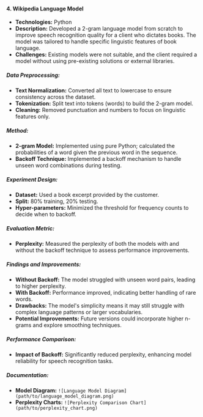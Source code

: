   #### 4. Wikipedia Language Model
- **Technologies:** Python
- **Description:** Developed a 2-gram language model from scratch to improve speech recognition quality for a client who dictates books. The model was tailored to handle specific linguistic features of book language.
- **Challenges:** Existing models were not suitable, and the client required a model without using pre-existing solutions or external libraries.

##### Data Preprocessing:
- **Text Normalization:** Converted all text to lowercase to ensure consistency across the dataset.
- **Tokenization:** Split text into tokens (words) to build the 2-gram model.
- **Cleaning:** Removed punctuation and numbers to focus on linguistic features only.

##### Method:
- **2-gram Model:** Implemented using pure Python; calculated the probabilities of a word given the previous word in the sequence.
- **Backoff Technique:** Implemented a backoff mechanism to handle unseen word combinations during testing.

##### Experiment Design:
- **Dataset:** Used a book excerpt provided by the customer.
- **Split:** 80% training, 20% testing.
- **Hyper-parameters:** Minimized the threshold for frequency counts to decide when to backoff.

##### Evaluation Metric:
- **Perplexity:** Measured the perplexity of both the models with and without the backoff technique to assess performance improvements.

##### Findings and Improvements:
- **Without Backoff:** The model struggled with unseen word pairs, leading to higher perplexity.
- **With Backoff:** Performance improved, indicating better handling of rare words.
- **Drawbacks:** The model's simplicity means it may still struggle with complex language patterns or larger vocabularies.
- **Potential Improvements:** Future versions could incorporate higher n-grams and explore smoothing techniques.

##### Performance Comparison:
- **Impact of Backoff:** Significantly reduced perplexity, enhancing model reliability for speech recognition tasks.

##### Documentation:
- **Model Diagram:** `![Language Model Diagram](path/to/language_model_diagram.png)`
- **Perplexity Charts:** `![Perplexity Comparison Chart](path/to/perplexity_chart.png)`
